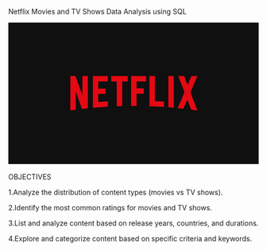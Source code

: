 Netflix Movies and TV Shows Data Analysis using SQL

![NETFLIX LOGO](https://github.com/karthikj5/NETFLIX_SQL_PROJECT1/blob/main/NETFLIX.jpg)

OBJECTIVES

1.Analyze the distribution of content types (movies vs TV shows).

2.Identify the most common ratings for movies and TV shows.

3.List and analyze content based on release years, countries, and durations.

4.Explore and categorize content based on specific criteria and keywords.
